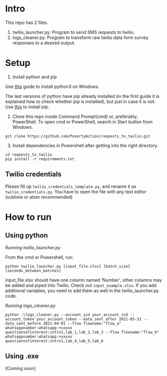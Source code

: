# Intro

This repo has 2 files.
1. twilio_launcher.py: Program to send SMS requests to twilio.
2. logs_cleaner.py: Program to transform raw twilio data form survey responses to a desired output.

# Setup

1. Install python and pip

Use [this](https://phoenixnap.com/kb/how-to-install-python-3-windows) guide to install python3 on Windows.

The last versions of python have pip already installed (in the first guide it is explained how to check whether pip is installed), but just in case it is not: Use [this](https://www.liquidweb.com/kb/install-pip-windows/) to install pip.

2. Clone this repo inside Command Prompt(cmd) or, preferably, PowerShell. To open cmd or PowerShell, search in Start button from Windows.

`git clone https://github.com/PovertyAction/requests_to_twilio.git`

3. Install dependencies in Powershell after getting into the right directory.

`cd requests_to_twilio` </br>
`pip install -r requirements.txt`

## Twilio credentials

Please fill up `twilio_credentials_template.py`, and rename it as `twilio_credentials.py`. You have to open the file with any text editor (sublime or atom recommended)

# How to run

## Using python

*Running twilio_launcher.py*

From the cmd or Powershell, run:

`python twilio_launcher.py [input_file.xlsx] [batch_size] [seconds_between_batches]`

input_file.xlsx should have one column named 'Number', other columns may be added and piped into Twilio. Check out `input_example.xlsx`. If you add additional variables, you need to add them as well in the twilio_launcher.py code.

*Running logs_cleaner.py*

`python .\logs_cleaner.py --account_sid your_account_sid --account_token your_account_token --date_sent_after 2021-03-31 --date_sent_before 2021-04-01 --flow flowname:"flow_a" whatsappnumber:whatsapp:+xxxxx questionsofinterest:intro1,lab_1,lab_2,lab_3 --flow flowname:"flow_b" whatsappnumber:whatsapp:+xxxxx questionsofinterest:intro1,lab_4,lab_5,lab_6`

## Using .exe

[Coming soon]
